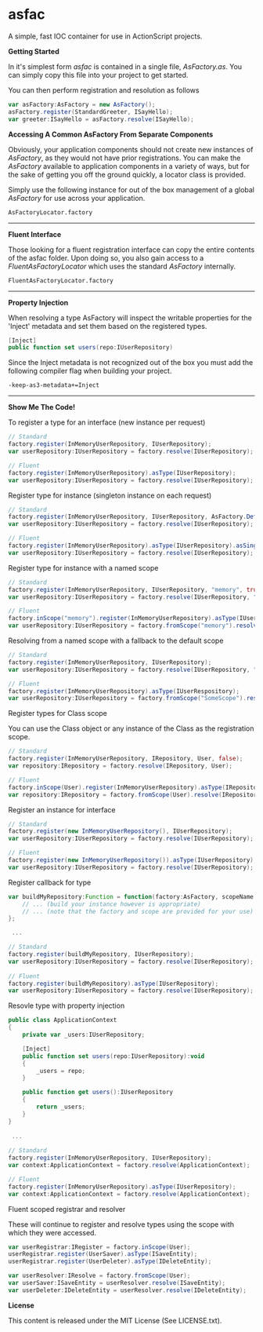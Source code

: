 asfac
=====

A simple, fast IOC container for use in ActionScript projects.

**Getting Started**

In it's simplest form _asfac_ is contained in a single file, _AsFactory.as_. You can simply copy this file into your project to get started.

You can then perform registration and resolution as follows

``` actionscript
var asFactory:AsFactory = new AsFactory();
asFactory.register(StandardGreeter, ISayHello);
var greeter:ISayHello = asFactory.resolve(ISayHello);
```

**Accessing A Common AsFactory From Separate Components**

Obviously, your application components should not create new instances of _AsFactory_, as they would not have prior registrations. You can make the _AsFactory_ available to application components in a variety of ways, but for the sake of getting you off the ground quickly, a locator class is provided.

Simply use the following instance for out of the box management of a global _AsFactory_ for use across your application.

    AsFactoryLocator.factory

***

**Fluent Interface**

Those looking for a fluent registration interface can copy the entire contents of the asfac folder. Upon doing so, you also gain access to a _FluentAsFactoryLocator_ which uses the standard _AsFactory_ internally.

    FluentAsFactoryLocator.factory

***


**Property Injection**

When resolving a type AsFactory will inspect the writable properties for the 'Inject' metadata and set them based on the registered types.

``` actionscript
[Inject]
public function set users(repo:IUserRepository)
```
	
Since the Inject metadata is not recognized out of the box you must add the following compiler flag when building your project.

    -keep-as3-metadata+=Inject

***

**Show Me The Code!**

To register a type for an interface (new instance per request)

``` actionscript
// Standard
factory.register(InMemoryUserRepository, IUserRepository);    
var userRepository:IUserRepository = factory.resolve(IUserRepository);

// Fluent
factory.register(InMemoryUserRepository).asType(IUserRepository);
var userRepository:IUserRepository = factory.resolve(IUserRepository);
```

Register type for instance (singleton instance on each request)
    
``` actionscript
// Standard
factory.register(InMemoryUserRepository, IUserRepository, AsFactory.DefaultScopeName, true);
var userRepository:IUserRepository = factory.resolve(IUserRepository);

// Fluent
factory.register(InMemoryUserRepository).asType(IUserRepository).asSingleton();
var userRepository:IUserRepository = factory.resolve(IUserRepository);
```

Register type for instance with a named scope

``` actionscript
// Standard
factory.register(InMemoryUserRepository, IUserRepository, "memory", true);    
var userRepository:IUserRepository = factory.resolve(IUserRepository, "memory");

// Fluent
factory.inScope("memory").register(InMemoryUserRepository).asType(IUserRepository).asSingleton();
var userRepository:IUserRepository = factory.fromScope("memory").resolve(IUserRepository);
```

Resolving from a named scope with a fallback to the default scope

``` actionscript
// Standard
factory.register(InMemoryUserRepository, IUserRepository);
var userRepository:IUserRepository = factory.resolve(IUserRepository, "SomeScope", true);

// Fluent
factory.register(InMemoryUserRepository).asType(IUserRespository);
var userRepository:IUserRepository = factory.fromScope("SomeScope").resolveWithFallback(IUserRepository);
```

Register types for Class scope

You can use the Class object or any instance of the Class as the registration scope.

``` actionscript
// Standard
factory.register(InMemoryUserRepository, IRepository, User, false);
var repository:IRepository = factory.resolve(IRepository, User);

// Fluent
factory.inScope(User).register(InMemoryUserRepository).asType(IRepository);
var repository:IRepository = factory.fromScope(User).resolve(IRepository);
```

Register an instance for interface

``` actionscript
// Standard
factory.register(new InMemoryUserRepository(), IUserRepository);    
var userRepository:IUserRepository = factory.resolve(IUserRepository);

// Fluent
factory.register(new InMemoryUserRepository()).asType(IUserRepository);    
var userRepository:IUserRepository = factory.resolve(IUserRepository);
```

Register callback for type

``` actionscript
var buildMyRepository:Function = function(factory:AsFactory, scopeName:String):Object { 
    // ... (build your instance however is appropriate)
    // ... (note that the factory and scope are provided for your use)
};

 ...

// Standard
factory.register(buildMyRepository, IUserRepository);
var userRepository:IUserRepository = factory.resolve(IUserRepository);
    
// Fluent
factory.register(buildMyRepository).asType(IUserRepository);
var userRepository:IUserRepository = factory.resolve(IUserRepository);
```

Resovle type with property injection

``` actionscript
public class ApplicationContext
{
    private var _users:IUserRepository;

    [Inject]
    public function set users(repo:IUserRepository):void
    {
        _users = repo;
    }

    public function get users():IUserRepository
    {
        return _users;
    }
}
	
 ...
	
// Standard
factory.register(InMemoryUserRepository, IUserRepository);
var context:ApplicationContext = factory.resolve(ApplicationContext);

// Fluent
factory.register(InMemoryUserRepository).asType(IUserRepository);    
var context:ApplicationContext = factory.resolve(ApplicationContext);
```

Fluent scoped registrar and resolver

These will continue to register and resolve types using the scope with which they were accessed.

``` actionscript
var userRegistrar:IRegister = factory.inScope(User);
userRegistrar.register(UserSaver).asType(ISaveEntity);
userRegistrar.register(UserDeleter).asType(IDeleteEntity);

var userResolver:IResolve = factory.fromScope(User);
var userSaver:ISaveEntity = userResolver.resolve(ISaveEntity);
var userDeleter:IDeleteEntity = userResolver.resolve(IDeleteEntity);
```

**License**

This content is released under the MIT License (See LICENSE.txt).
